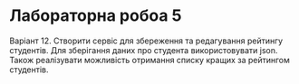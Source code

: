 # Лабораторна робоа 5
Варіант 12. Створити сервіс для збереження та редагування рейтингу студентів.
Для зберігання даних про студента використовувати json.
Також реалізувати можливість отримання списку кращих за рейтингом студентів.

